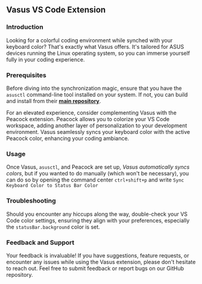 ## Vasus VS Code Extension

### Introduction

Looking for a colorful coding environment while synched with your keyboard color? That's exactly what Vasus offers. It's tailored for ASUS devices running the Linux operating system, so you can immerse yourself fully in your coding experience.


### Prerequisites

Before diving into the synchronization magic, ensure that you have the `asusctl` command-line tool installed on your system. If not, you can build and install from their **[main repository](https://gitlab.com/asus-linux/asusctl)**.

For an elevated experience, consider complementing Vasus with the Peacock extension. Peacock allows you to colorize your VS Code workspace, adding another layer of personalization to your development environment. Vasus seamlessly syncs your keyboard color with the active Peacock color, enhancing your coding ambiance.

### Usage

Once Vasus, `asusctl`, and Peacock are set up, _Vasus automatically syncs colors_, but if you wanted to do manually (which won't be necessary), you can do so by opening the command center `ctrl+shift+p` and write `Sync Keyboard Color to Status Bar Color`


### Troubleshooting

Should you encounter any hiccups along the way, double-check your VS Code color settings, ensuring they align with your preferences, especially the `statusBar.background` color is set.

### Feedback and Support
Your feedback is invaluable! If you have suggestions, feature requests, or encounter any issues while using the Vasus extension, please don't hesitate to reach out. Feel free to submit feedback or report bugs on our GitHub repository.